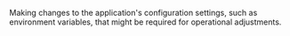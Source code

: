 Making changes to the application's configuration settings, such as environment variables, that might be required for operational adjustments.
